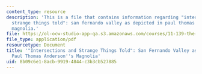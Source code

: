 ```yaml
---
content_type: resource
description: 'This is a file that contains information regarding "intersections and
  strange things told": san fernando valley as depicted in paul thomas anderson''s
  magnolia.'
file: https://ol-ocw-studio-app-qa.s3.amazonaws.com/courses/11-139-the-city-in-film-spring-2015/8b09c6e18acb99194844c3b3cb527885_MIT11_139S15_Final_Paper1.pdf
file_type: application/pdf
resourcetype: Document
title: '"Intersections and Strange Things Told": San Fernando Valley as Depicted in
  Paul Thomas Anderson''s Magnolia'
uid: 8b09c6e1-8acb-9919-4844-c3b3cb527885
---
```

